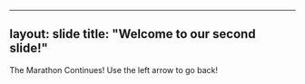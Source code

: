 ----
layout: slide
title: "Welcome to our second slide!"
----
The Marathon Continues!
Use the left arrow to go back!
